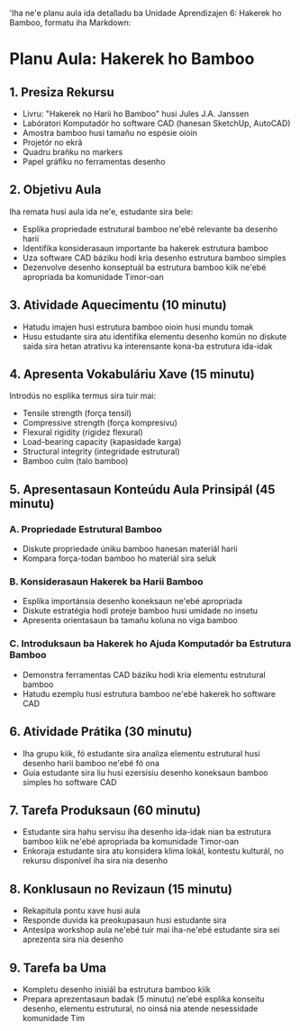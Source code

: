 'Iha ne'e planu aula ida detalladu ba Unidade Aprendizajen 6: Hakerek ho Bamboo, formatu iha Markdown:

# Planu Aula: Hakerek ho Bamboo

## 1. Presiza Rekursu

- Livru: "Hakerek no Harii ho Bamboo" husi Jules J.A. Janssen
- Labóratori Komputadór ho software CAD (hanesan SketchUp, AutoCAD)
- Amostra bamboo husi tamañu no espésie oioin
- Projetór no ekrã
- Quadru brañku no markers
- Papel gráfiku no ferramentas desenho

## 2. Objetivu Aula

Iha remata husi aula ida ne'e, estudante sira bele:
- Esplika propriedade estrutural bamboo ne'ebé relevante ba desenho harii
- Identifika konsiderasaun importante ba hakerek estrutura bamboo
- Uza software CAD báziku hodi kria desenho estrutura bamboo simples
- Dezenvolve desenho konseptuál ba estrutura bamboo kiik ne'ebé apropriada ba komunidade Timor-oan

## 3. Atividade Aquecimentu (10 minutu)

- Hatudu imajen husi estrutura bamboo oioin husi mundu tomak
- Husu estudante sira atu identifika elementu desenho komún no diskute saida sira hetan atrativu ka interensante kona-ba estrutura ida-idak

## 4. Apresenta Vokabuláriu Xave (15 minutu)

Introdús no esplika termus sira tuir mai:
- Tensile strength (força tensil)
- Compressive strength (força kompresivu)
- Flexural rigidity (rigidez flexural)
- Load-bearing capacity (kapasidade karga)
- Structural integrity (integridade estrutural)
- Bamboo culm (talo bamboo)

## 5. Apresentasaun Konteúdu Aula Prinsipál (45 minutu)

### A. Propriedade Estrutural Bamboo
- Diskute propriedade úniku bamboo hanesan materiál harii
- Kompara força-todan bamboo ho materiál sira seluk

### B. Konsiderasaun Hakerek ba Harii Bamboo
- Esplika importánsia desenho koneksaun ne'ebé apropriada
- Diskute estratégia hodi proteje bamboo husi umidade no insetu
- Apresenta orientasaun ba tamañu koluna no viga bamboo

### C. Introduksaun ba Hakerek ho Ajuda Komputadór ba Estrutura Bamboo
- Demonstra ferramentas CAD báziku hodi kria elementu estrutural bamboo
- Hatudu ezemplu husi estrutura bamboo ne'ebé hakerek ho software CAD

## 6. Atividade Prátika (30 minutu)

- Iha grupu kiik, fó estudante sira analiza elementu estrutural husi desenho harii bamboo ne'ebé fó ona
- Guia estudante sira liu husi ezersísiu desenho koneksaun bamboo simples ho software CAD

## 7. Tarefa Produksaun (60 minutu)

- Estudante sira hahu servisu iha desenho ida-idak nian ba estrutura bamboo kiik ne'ebé apropriada ba komunidade Timor-oan
- Enkoraja estudante sira atu konsidera klima lokál, kontestu kulturál, no rekursu disponível iha sira nia desenho

## 8. Konklusaun no Revizaun (15 minutu)

- Rekapitula pontu xave husi aula
- Responde duvida ka preokupasaun husi estudante sira
- Antesipa workshop aula ne'ebé tuir mai iha-ne'ebé estudante sira sei aprezenta sira nia desenho

## 9. Tarefa ba Uma

- Kompletu desenho inisiál ba estrutura bamboo kiik
- Prepara aprezentasaun badak (5 minutu) ne'ebé esplika konseitu desenho, elementu estrutural, no oinsá nia atende nesessidade komunidade Tim
